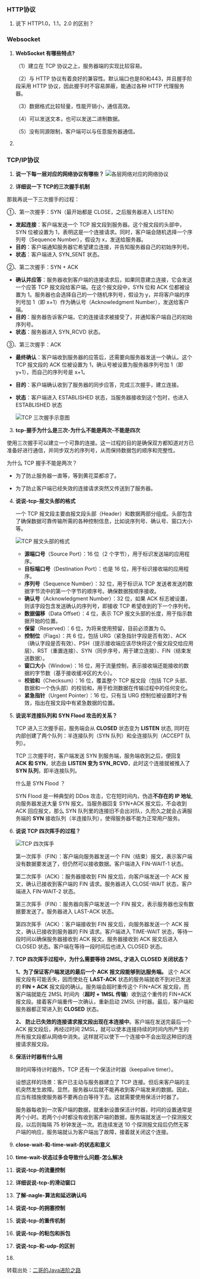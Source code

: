 

### HTTP协议

1. 说下 HTTP1.0，1.1，2.0 的区别？

### Websocket

1. **WebSocket 有哪些特点?**

   （1）建立在 TCP 协议之上，服务器端的实现比较容易。

   （2）与 HTTP 协议有着良好的兼容性。默认端口也是80和443，并且握手阶段采用 HTTP 协议，因此握手时不容易屏蔽，能通过各种 HTTP 代理服务器。

   （3）数据格式比较轻量，性能开销小，通信高效。

   （4）可以发送文本，也可以发送二进制数据。

   （5）没有同源限制，客户端可以与任意服务器通信。

2. 

### TCP/IP协议

1. **说一下每一层对应的网络协议有哪些？**
    ![各层网络对应的网络协议](./images/weixin-mianznxjsjwllsewswztwxxssc-ad64bbac-e0d5-4286-9b77-d008e8c8d419.jpg)

2. **详细说一下 TCP的三次握手机制**

  那我再说一下三次握手的过程：

  ①、第一次握手：SYN（最开始都是 CLOSE，之后服务器进入 LISTEN）

  - **发起连接**：客户端发送一个 TCP 报文段到服务器。这个报文段的头部中，SYN 位被设置为 1，表明这是一个连接请求。同时，客户端会随机选择一个序列号（Sequence Number），假设为 x，发送给服务器。
  - **目的**：客户端通知服务器它希望建立连接，并告知服务器自己的初始序列号。
  - **状态**：客户端进入 SYN_SENT 状态。

  ②、第二次握手：SYN + ACK

  - **确认并应答**：服务器收到客户端的连接请求后，如果同意建立连接，它会发送一个应答 TCP 报文段给客户端。在这个报文段中，SYN 位和 ACK 位都被设置为 1。服务器也会选择自己的一个随机序列号，假设为 y，并将客户端的序列号加 1（即 x+1）作为确认号（Acknowledgment Number），发送给客户端。
  - **目的**：服务器告诉客户端，它的连接请求被接受了，并通知客户端自己的初始序列号。
  - **状态**：服务器进入 SYN_RCVD 状态。

  ③、第三次握手：ACK

  - **最终确认**：客户端收到服务器的应答后，还需要向服务器发送一个确认。这个 TCP 报文段的 ACK 位被设置为 1，确认号被设置为服务器序列号加 1（即 y+1），而自己的序列号是 x+1。

  - **目的**：客户端确认收到了服务器的同步应答，完成三次握手，建立连接。

  - **状态**：客户端进入 ESTABLISHED 状态，当服务器接收到这个包时，也进入 ESTABLISHED 状态

    ![TCP 三次握手示意图](./images/weixin-mianznxjsjwllsewswztwxxssc-a6c0457e-544e-4291-98d9-862fc6a18631.jpg)

3. **tcp-握手为什么是三次-为什么不能是两次-不能是四次**

使用三次握手可以建立一个可靠的连接。这一过程的目的是确保双方都知道对方已准备好进行通信，并同步双方的序列号，从而保持数据包的顺序和完整性。

为什么 TCP 握手不能是两次？

- 为了防止服务器一直等，等到黄花菜都凉了。

- 为了防止客户端已经失效的连接请求突然又传送到了服务器。


4. **说说-tcp-报文头部的格式**

   一个 TCP 报文段主要由报文段头部（Header）和数据两部分组成。头部包含了确保数据可靠传输所需的各种控制信息，比如说序列号、确认号、窗口大小等。

   ![TCP 报文头部的格式](./images/weixin-mianznxjsjwllsewswztwxxssc-f74d2a4f-b91e-4d8c-9fe7-6b670d818aed.jpg)

   - **源端口号**（Source Port）：16 位（2 个字节），用于标识发送端的应用程序。
   - **目标端口号**（Destination Port）：也是 16 位，用于标识接收端的应用程序。
   - **序列号**（Sequence Number）：32 位，用于标识从 TCP 发送者发送的数据字节流中的第一个字节的顺序号。确保数据按顺序接收。
   - **确认号**（Acknowledgment Number）：32 位，如果 ACK 标志被设置，则该字段包含发送确认的序列号，即接收 TCP 希望收到的下一个序列号。
   - **数据偏移**（Data Offset）：4 位，表示 TCP 报文头部的长度，用于指示数据开始的位置。
   - **保留**（Reserved）：6 位，为将来使用预留，目前必须置为 0。
   - **控制位**（Flags）：共 6 位，包括 URG（紧急指针字段是否有效）、ACK（确认字段是否有效）、PSH（提示接收端应该尽快将这个报文段交给应用层）、RST（重置连接）、SYN（同步序号，用于建立连接）、FIN（结束发送数据）。
   - **窗口大小**（Window）：16 位，用于流量控制，表示接收端还能接收的数据的字节数（基于接收缓冲区的大小）。
   - **校验和**（Checksum）：16 位，覆盖整个 TCP 报文段（包括 TCP 头部、数据和一个伪头部）的校验和，用于检测数据在传输过程中的任何变化。
   - **紧急指针**（Urgent Pointer）：16 位，只有当 URG 控制位被设置时才有效，指出在报文段中有紧急数据的位置。

5. **说说半连接队列和 SYN Flood 攻击的关系？**

   TCP 进入三次握手前，服务端会从 **CLOSED** 状态变为 **LISTEN** 状态, 同时在内部创建了两个队列：半连接队列（SYN 队列）和全连接队列（ACCEPT 队列）。

   TCP 三次握手时，客户端发送 SYN 到服务端，服务端收到之后，便回复 **ACK 和 SYN**，状态由 **LISTEN 变为 SYN_RCVD**，此时这个连接就被推入了 **SYN 队列**，即半连接队列。

   什么是 SYN Flood ？

   SYN Flood 是一种典型的 DDos 攻击，它在短时间内，伪造**不存在的 IP 地址**, 向服务器发送大量 SYN 报文。当服务器回复 SYN+ACK 报文后，不会收到 ACK 回应报文，那么 SYN 队列里的连接旧不会出对队，久⽽久之就会占满服务端的 **SYN** 接收队列（半连接队列），使得服务器不能为正常⽤户服务。

6. **说说 TCP 四次挥手的过程？**

   ![TCP 四次挥手](./images/weixin-mianznxjsjwllsewswztwxxssc-ba156295-03af-46dc-8ef3-869b44b11303.jpg)

   第一次挥手（FIN）：客户端向服务器发送一个 FIN（结束）报文，表示客户端没有数据要发送了，但仍然可以接收数据。客户端进入 FIN-WAIT-1 状态。

   第二次挥手（ACK）：服务器接收到 FIN 报文后，向客户端发送一个 ACK 报文，确认已接收到客户端的 FIN 请求。服务器进入 CLOSE-WAIT 状态，客户端进入 FIN-WAIT-2 状态。

   第三次挥手（FIN）：服务器向客户端发送一个 FIN 报文，表示服务器也没有数据要发送了。服务器进入 LAST-ACK 状态。

   第四次挥手（ACK）：客户端接收到 FIN 报文后，向服务器发送一个 ACK 报文，确认已接收到服务器的 FIN 请求。客户端进入 TIME-WAIT 状态，等待一段时间以确保服务器接收到 ACK 报文。服务器接收到 ACK 报文后进入 CLOSED 状态。客户端在等待一段时间后也进入 CLOSED 状态。

7. **TCP 四次挥手过程中，为什么需要等待 2MSL, 才进入 CLOSED 关闭状态？**

   **1、为了保证客户端发送的最后一个 ACK 报文段能够到达服务端。** 这个 ACK 报文段有可能丢失，因而使处在 **LAST-ACK** 状态的服务端就收不到对已发送的 **FIN + ACK** 报文段的确认。服务端会超时重传这个 FIN+ACK 报文段，而客户端就能在 2MSL 时间内（**超时 + 1MSL 传输**）收到这个重传的 FIN+ACK 报文段。接着客户端重传一次确认，重新启动 2MSL 计时器。最后，客户端和服务器都正常进入到 **CLOSED** 状态。

   **2、 防止已失效的连接请求报文段出现在本连接中**。客户端在发送完最后一个 ACK 报文段后，再经过时间 2MSL，就可以使本连接持续的时间内所产生的所有报文段都从网络中消失。这样就可以使下一个连接中不会出现这种旧的连接请求报文段。

8. **保活计时器有什么用**

   除时间等待计时器外，TCP 还有一个保活计时器（keepalive timer）。

   设想这样的场景：客户已主动与服务器建立了 TCP 连接。但后来客户端的主机突然发生故障。显然，服务器以后就不能再收到客户端发来的数据。因此，应当有措施使服务器不要再白白等待下去。这就需要使用保活计时器了。

   服务器每收到一次客户端的数据，就重新设置保活计时器，时间的设置通常是两个小时。若两个小时都没有收到客户端的数据，服务端就发送一个探测报文段，以后则每隔 75 秒钟发送一次。若连续发送 10 个探测报文段后仍然无客户端的响应，服务端就认为客户端出了故障，接着就关闭这个连接。

9. **close-wait-和-time-wait-的状态和意义**

10. **time-wait-状态过多会导致什么问题-怎么解决**

11. **说说-tcp-的流量控制**

12. **详细说说-tcp-的滑动窗口**

13. **了解-nagle-算法和延迟确认吗**

14. **说说-tcp-的拥塞控制**

15. **说说-tcp-的重传机制**

16. **说说-tcp-的粘包和拆包**

17. **说说-tcp-和-udp-的区别**

18. 





转载出处：[二哥的Java进阶之路](https://javabetter.cn/)